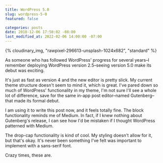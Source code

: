 ```yaml
---
title: WordPress 5.0
slug: wordpress-5-0
featured: false

categories: posts
date: 2018-12-06 17:50:02 -08:00
last_modified_at: 2022-02-06 14:00:00 -07:00
---
```


{% cloudinary_img, "rawpixel-296613-unsplash-1024x682", "standard" %}

As someone who has followed WordPress' progress for several years–I remember deploying WordPress version 2.5–seeing version 5.0 make its debut was exciting.

It's just as fast as version 4 and the new editor is pretty slick. My current theme structure doesn't seem to mind it, which is great. I've pared down so much of WordPress' functionality in my theme, I'm not sure I'll see a whole lot of difference, save for the same in-app post editor–named Gutenberg–that made its formal debut.

I am using it to write this post now, and it feels totally fine. The block functionality reminds me of Medium. In fact, if I knew nothing about Gutenberg's release, I can see how I'd be mistaken if I thought WordPress patterned with Medium.

The drop-cap functionality is kind of cool. My styling doesn't allow for it, but that's okay. It's never been something I've felt was important to implement with a sans-serif font.

Crazy times, these are.

